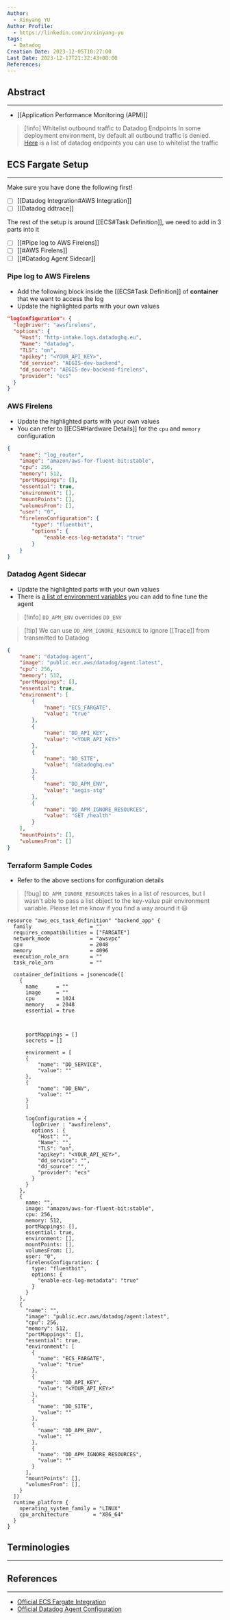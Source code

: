 ```yaml
---
Author:
  - Xinyang YU
Author Profile:
  - https://linkedin.com/in/xinyang-yu
tags:
  - Datadog
Creation Date: 2023-12-05T10:27:00
Last Date: 2023-12-17T21:32:43+08:00
References: 
---
```


## Abstract
---

- [[Application Performance Monitoring (APM)]]

>[!info] Whitelist outbound traffic to Datadog Endpoints
>In some deployment environment, by default all outbound traffic is denied. [Here](https://docs.datadoghq.com/agent/configuration/network/?tab=agentv6v7) is a list of datadog endpoints you can use to whitelist the traffic

## ECS Fargate Setup
---
Make sure you have done the following first!
- [ ] [[Datadog Integration#AWS Integration]]
- [ ] [[Datadog ddtrace]] 

The rest of the setup is around [[ECS#Task Definition]], we need to add in 3 parts into it
- [ ] [[#Pipe log to AWS Firelens]]
- [ ] [[#AWS Firelens]] 
- [ ] [[#Datadog Agent Sidecar]]

### Pipe log to AWS Firelens

- Add the following block inside the [[ECS#Task Definition]] of **container** that we want to access the log
- Update the highlighted parts with your own values

```json {4-5, 7-9}
"logConfiguration": {
  "logDriver": "awsfirelens",
  "options": {
    "Host": "http-intake.logs.datadoghq.eu",
    "Name": "datadog",
    "TLS": "on",
    "apikey": "<YOUR_API_KEY>",
    "dd_service": "AEGIS-dev-backend",
    "dd_source": "AEGIS-dev-backend-firelens",
    "provider": "ecs"
  }
}
```

### AWS Firelens

- Update the highlighted parts with your own values
- You can refer to [[ECS#Hardware Details]] for the `cpu` and `memory` configuration

```json {2, 4-5}
{
	"name": "log_router",
	"image": "amazon/aws-for-fluent-bit:stable",
	"cpu": 256,
	"memory": 512,
	"portMappings": [],
	"essential": true,
	"environment": [],
	"mountPoints": [],
	"volumesFrom": [],
	"user": "0",
	"firelensConfiguration": {
		"type": "fluentbit",
		"options": {
			"enable-ecs-log-metadata": "true"
		}
	}
}
```

### Datadog Agent Sidecar

- Update the highlighted parts with your own values
- There is [a list of environment variables](https://docs.datadoghq.com/serverless/guide/agent_configuration/) you can add to fine tune the agent

> [!info] `DD_APM_ENV` overrides `DD_ENV`

> [!tip] We can use `DD_APM_IGNORE_RESOURCE` to ignore [[Trace]] from transmitted to Datadog

```json {2, 4-5, 11, 15, 19, 23, 27}
{
	"name": "datadog-agent",
	"image": "public.ecr.aws/datadog/agent:latest",
	"cpu": 256,
	"memory": 512,
	"portMappings": [],
	"essential": true,
	"environment": [
		{
			"name": "ECS_FARGATE",
			"value": "true"
		},
		{
			"name": "DD_API_KEY",
			"value": "<YOUR_API_KEY>"
		},
		{
			"name": "DD_SITE",
			"value": "datadoghq.eu"
		},
		{
			"name": "DD_APM_ENV",
			"value": "aegis-stg"
		},
		{
			"name": "DD_APM_IGNORE_RESOURCES",
			"value": "GET /health"
		}
	],
	"mountPoints": [],
	"volumesFrom": []
}
```

### Terraform Sample Codes

- Refer to the above sections for configuration details
>[!bug] `DD_APM_IGNORE_RESOURCES` takes in a list of resources, but I wasn't able to pass a list object to the key-value pair environment variable. Please let me know if you find a way around it 😃

```hcl
resource "aws_ecs_task_definition" "backend_app" {
  family                   = ""
  requires_compatibilities = ["FARGATE"]
  network_mode             = "awsvpc"
  cpu                      = 2048
  memory                   = 4096
  execution_role_arn       = ""
  task_role_arn            = ""

  container_definitions = jsonencode([
    {
      name      = ""
      image     = ""
      cpu       = 1024
      memory    = 2048
      essential = true



      portMappings = []
      secrets = []

	  environment = [
	  {
          "name": "DD_SERVICE",
          "value": ""
	  },
	  {
          "name": "DD_ENV",
          "value": ""
	  }
	  ]

      logConfiguration = {
        logDriver : "awsfirelens",
        options : {
          "Host": "",
          "Name": "",
          "TLS": "on",
          "apikey": "<YOUR_API_KEY>",
          "dd_service": "",
          "dd_source": "",
          "provider": "ecs"
        }
      }
    },
    {
      name: "",
      image: "amazon/aws-for-fluent-bit:stable",
      cpu: 256,
      memory: 512,
      portMappings: [],
      essential: true,
      environment: [],
      mountPoints: [],
      volumesFrom: [],
      user: "0",
      firelensConfiguration: {
        type: "fluentbit",
        options: {
          "enable-ecs-log-metadata": "true"
        }
      }
    },
    {
      "name": "",
      "image": "public.ecr.aws/datadog/agent:latest",
      "cpu": 256,
      "memory": 512,
      "portMappings": [],
      "essential": true,
      "environment": [
        {
          "name": "ECS_FARGATE",
          "value": "true"
        },
        {
          "name": "DD_API_KEY",
          "value": "<YOUR_API_KEY>"
        },
        {
          "name": "DD_SITE",
          "value": ""
        },
        {
          "name": "DD_APM_ENV",
          "value": ""
        },
        {
          "name": "DD_APM_IGNORE_RESOURCES",
          "value": ""
        }
      ],
      "mountPoints": [],
      "volumesFrom": [],
    }
  ])
  runtime_platform {
    operating_system_family = "LINUX"
    cpu_architecture        = "X86_64"
  }
}
```

## Terminologies
---

## References
---

- [Official ECS Fargate Integration](https://docs.datadoghq.com/integrations/ecs_fargate/?tab=webui)
- [Official Datadog Agent Configuration](https://docs.datadoghq.com/serverless/guide/agent_configuration)